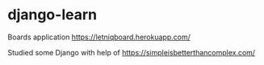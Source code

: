 # django-learn
Boards application
https://letniqboard.herokuapp.com/

Studied some Django with help of https://simpleisbetterthancomplex.com/
